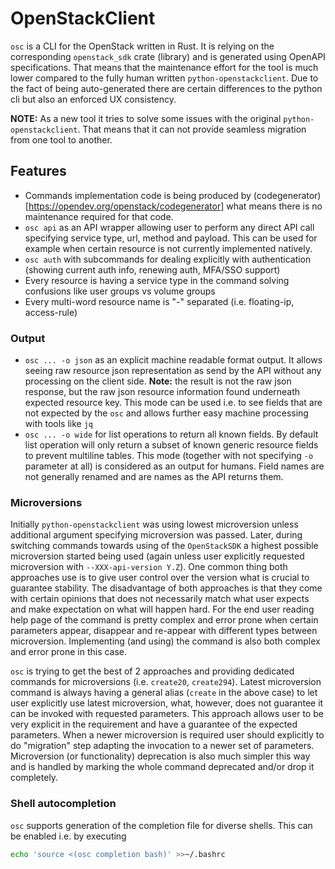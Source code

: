 # OpenStackClient

`osc` is a CLI for the OpenStack written in Rust. It is relying on the
corresponding `openstack_sdk` crate (library) and is generated using OpenAPI
specifications. That means that the maintenance effort for the tool is much
lower compared to the fully human written `python-openstackclient`. Due to the
fact of being auto-generated there are certain differences to the python cli
but also an enforced UX consistency.

**NOTE:** As a new tool it tries to solve some issues with the original
`python-openstackclient`. That means that it can not provide seamless migration
from one tool to another.

## Features

- Commands implementation code is being produced by
  (codegenerator)[https://opendev.org/openstack/codegenerator] what means there
  is no maintenance required for that code.
- `osc api` as an API wrapper allowing user to perform any direct API call
  specifying service type, url, method and payload. This can be used for
  example when certain resource is not currently implemented natively.
- `osc auth` with subcommands for dealing explicitly with authentication
  (showing current auth info, renewing auth, MFA/SSO support)
- Every resource is having a service type in the command solving confusions
  like user groups vs volume groups
- Every multi-word resource name is "-" separated (i.e. floating-ip,
  access-rule)

### Output

- `osc ... -o json` as an explicit machine readable format output. It allows
  seeing raw resource json representation as send by the API without any
  processing on the client side. **Note:** the result is not the raw json
  response, but the raw json resource information found underneath expected
  resource key. This mode can be used i.e. to see fields that are not expected
  by the `osc` and allows further easy machine processing with tools like `jq`
- `osc ... -o wide` for list operations to return all known fields. By default
  list operation will only return a subset of known generic resource fields to
  prevent multiline tables. This mode (together with not specifying `-o`
  parameter at all) is considered as an output for humans. Field names are not
  generally renamed and are names as the API returns them.

### Microversions

Initially `python-openstackclient` was using lowest microversion unless
additional argument specifying microversion was passed. Later, during switching
commands towards using of the `OpenStackSDK` a highest possible microversion
started being used (again unless user explicitly requested microversion with
`--XXX-api-version Y.Z`). One common thing both approaches use is to give user
control over the version what is crucial to guarantee stability. The
disadvantage of both approaches is that they come with certain opinions that
does not necessarily match what user expects and make expectation on what will
happen hard. For the end user reading help page of the command is pretty
complex and error prone when certain parameters appear, disappear and re-appear
with different types between microversion. Implementing (and using) the command
is also both complex and error prone in this case.

`osc` is trying to get the best of 2 approaches and providing dedicated
commands for microversions (i.e. `create20`, `create294`). Latest microversion
command is always having a general alias (`create` in the above case) to let
user explicitly use latest microversion, what, however, does not guarantee it
can be invoked with requested parameters. This approach allows user to be very
explicit in the requirement and have a guarantee of the expected parameters.
When a newer microversion is required user should explicitly to do "migration"
step adapting the invocation to a newer set of parameters. Microversion (or
functionality) deprecation is also much simpler this way and is handled by
marking the whole command deprecated and/or drop it completely.

### Shell autocompletion

`osc` supports generation of the completion file for diverse shells. This can
be enabled i.e. by executing

```bash
echo 'source <(osc completion bash)' >>~/.bashrc
```
